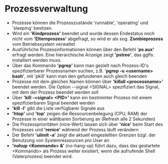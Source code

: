 # Prozessverwaltung

* Prozesse können die Prozesszustände 'runnable', 'operating' und 'sleeping' besitzen.
* Wird ein **'Kindprozess'** beendet und wurde dessen Endestatus noch nicht vom **'Elternprozess'** abgefragt, so wird er als sog. **Zombieprozess** vom Betriebssystem verwaltet
* Ausführliche Prozessinformationen können über den Befehl '**ps aux'** erfragt werden. Eine hierarchische Anzeige zeigt **'pstree'**, das ggfls. installiert werden muss.
* Über das Kommando **'pgrep'** kann man gezielt nach Prozess-ID's spezifizierbarer Prozessnamen suchen, z.B. '**pgrep -u &lt;username&gt; bash'**, mit 'pkill' kann man den gefundenen auch gleich beenden
* Prozesse mit dem gleichen Namen können über **'killall &lt;processname&gt;'** beendet werden. Die Option --signal &lt;SIGNAL&gt; spezifiziert das Signal, mit dem der Prozess beendet werden soll
* Über **'kill -&lt;signal&gt; &lt;PID&gt;'** kann ein bestimmter Prozess mit einem spezifizierbaren Signal beendet werden
* **'kill -l'** gibt die Liste verfügbarer Signale aus
* **'htop'** und **'top'** zeigen die Ressourcenbelegung \(CPU, RAM\) der Prozesse in einer wählbaren Sortierung an \(Refresh alle 2 Sekunden\)
* Die Prozessprioritäten \(nice-Wert\) lassen sich über **'nice'** beim Start des Prozesses und **'renice'** während der Prozess läuft verändern
* Der Befehl **'ulimit -a'** zeigt die aktuell eingestellten Grenzen bzgl. der Benutzung von Systemressourcen pro User an
* **'nohup &lt;Kommando&gt; &'** \(no-hang-up\) führt dazu, dass das gestartete &lt;Kommando&gt; als Prozess weiter existiert, wenn die aufrufende Shell \(Vaterprozess\) beendet wird.

